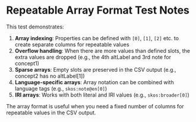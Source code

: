 # Repeatable Array Format Test Notes

This test demonstrates:

1. **Array indexing**: Properties can be defined with `[0]`, `[1]`, `[2]` etc. to create separate columns for repeatable values
2. **Overflow handling**: When there are more values than defined slots, the extra values are dropped (e.g., the 4th altLabel and 3rd note for concept1)
3. **Sparse arrays**: Empty slots are preserved in the CSV output (e.g., concept2 has no altLabel[1])
4. **Language-specific arrays**: Array notation can be combined with language tags (e.g., `skos:note@en[0]`)
5. **IRI arrays**: Works with both literal and IRI values (e.g., `skos:broader[0]`)

The array format is useful when you need a fixed number of columns for repeatable values in the CSV output.